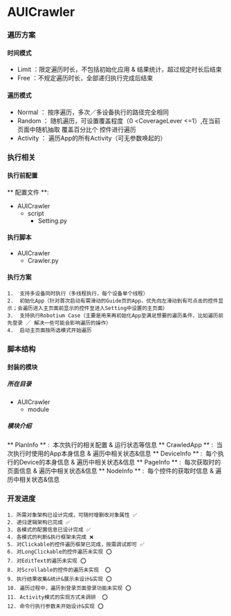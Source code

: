 # AUICrawler
### 遍历方案
#### 时间模式
* Limit ：限定遍历时长，不包括初始化应用 & 结果统计，超过规定时长后结束
* Free  ：不规定遍历时长，全部递归执行完成后结束
#### 遍历模式
* Normal ： 按序遍历，多次／多设备执行的路径完全相同
* Random ： 随机遍历，可设置覆盖程度（0 <CoverageLever <=1）,在当前页面中随机抽取 覆盖百分比个 控件进行遍历
* Activity ： 遍历App的所有Activity（可无参数唤起的）
### 执行相关
#### 执行前配置
** 配置文件 **:
- AUICrawler
  - script
    - Setting.py
#### 执行脚本
- AUICrawler
  - Crawler.py
#### 执行方案
```
1.  支持多设备同时执行（多线程执行，每个设备单个线程）
2.  初始化App（针对首次启动有需滑动的Guide页的App，优先向左滑动到有可点击的控件显示；会遍历进入主页面前显示的控件至进入Setting中设置的主页面）
3.  支持执行Robotium Case（主要是用来再初始化App至满足想要的遍历条件，比如遍历前先登录 ／ 解决一些可能会影响遍历的操作）
4.  启动主页面按所选模式开始遍历
```
### 脚本结构
#### 封装的模块
##### 所在目录
- AUICrawler
  - module
##### 模块介绍
** PlanInfo ** :  本次执行的相关配置 & 运行状态等信息
** CrawledApp ** :  当次执行时使用的App本身信息 & 遍历中相关状态&信息
** DeviceInfo ** :  每个执行的Device的本身信息 & 遍历中相关状态&信息
** PageInfo ** :  每次获取时的页面信息 & 遍历中相关状态&信息
** NodeInfo ** :  每个控件的获取时信息 & 遍历中相关状态&信息
### 开发进度
```
1. 所需对象架构已设计完成，可随时增删改对象属性 ✅
2. 递归逻辑架构已完成 ✅
3. 各模式的配置信息已设计完成 ✅
4. 各模式的判断&执行框架未完成 ❌
5. 对Clickable的控件遍历框架已完成，按需调试即可 ✅
6. 对LongClickable的控件遍历未实现 ⭕️
7. 对EditText的遍历未实现 ⭕️
8. 对Scrollable的控件的遍历未实现  ⭕️
9. 执行结果收集&统计&展示未设计&实现 ⭕️
10. 遍历过程中，遍历到登录页面登录功能未实现 ⭕️
11. Activity模式的实现方式未调研  ⭕️
12. 命令行执行参数未开始设计&实现 ⭕️
```

